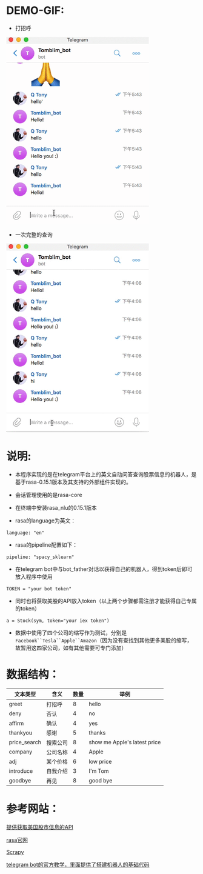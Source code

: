 DEMO-GIF:
=====
* 打招呼

![image](https://github.com/Lostinecho/Bot/blob/master/gif2.gif)

* 一次完整的查询

![image](https://github.com/Lostinecho/Bot/blob/master/gif1.gif)

说明:
======
* 本程序实现的是在telegram平台上的英文自动问答查询股票信息的机器人，是基于rasa-0.15.1版本及其支持的外部组件实现的。

* 会话管理使用的是rasa-core

* 在终端中安装rasa_nlu的0.15.1版本

* rasa的language为英文：
```
language: "en"
```
* rasa的pipeline配置如下：
```
pipeline: "spacy_sklearn"
```
* 在telegram bot中与bot_father对话以获得自己的机器人，得到token后即可放入程序中使用
```
TOKEN = "your bot token"
```
* 同时也将获取美股的API放入token（以上两个步骤都需注册才能获得自己专属的token）
```
a = Stock(sym, token="your iex token")
```

* 数据中使用了四个公司的缩写作为测试，分别是`Facebook``Tesla``Apple``Amazon`（因为没有查找到其他更多美股的缩写，故暂用这四家公司，如有其他需要可专门添加）

数据结构：
=====
  文本类型	 |    含义	 |  数量	 |   举例
  --------|----|----|------
  greet|打招呼|8|hello
  deny|否认|4|no
  affirm|确认|4|yes
  thankyou|感谢|5|thanks
  price_search|搜索公司|8|show me Apple's latest price
  company|公司名称|4|Apple
  adj|某个价格|6|low price
  introduce|自我介绍|3|I'm Tom
  goodbye|再见|8|good bye
  


参考网站：
======
[提供获取美国股市信息的API](https://iexcloud.io/)

[rasa官网](https://rasa.com/docs/rasa/nlu/)

[Scrapy](https://scrapy.org/)

[telegram bot的官方教学，里面提供了搭建机器人的基础代码](https://core.telegram.org/bots)
